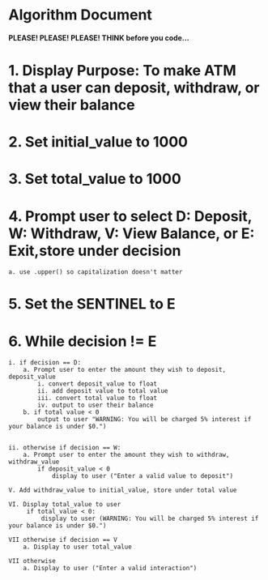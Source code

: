 # Algorithm Document
#### PLEASE! PLEASE! PLEASE! THINK before you code...

# 1. Display Purpose: To make ATM that a user can deposit, withdraw, or view their balance
# 2. Set initial_value to 1000
# 3. Set total_value to 1000
# 4. Prompt user to select D: Deposit, W: Withdraw, V: View Balance, or E: Exit,store under decision
    a. use .upper() so capitalization doesn't matter
# 5. Set the SENTINEL to E
# 6. While decision != E
    i. if decision == D:
        a. Prompt user to enter the amount they wish to deposit, deposit_value
            i. convert deposit_value to float
            ii. add deposit value to total value
            iii. convert total value to float
            iv. output to user their balance
        b. if total value < 0
            output to user "WARNING: You will be charged 5% interest if your balance is under $0.")


    ii. otherwise if decision == W:
        a. Prompt user to enter the amount they wish to withdraw, withdraw_value
            if deposit_value < 0
                display to user ("Enter a valid value to deposit")

    V. Add withdraw_value to initial_value, store under total value

    VI. Display total_value to user
         if total_value < 0:
             display to user (WARNING: You will be charged 5% interest if your balance is under $0.")

    VII otherwise if decision == V
        a. Display to user total_value

    VII otherwise 
        a. Display to user ("Enter a valid interaction")
        
    